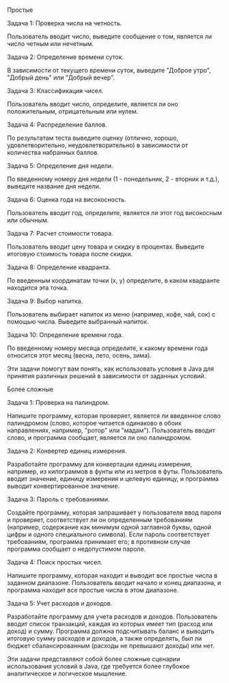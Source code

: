 Простые

Задача 1: Проверка числа на четность.

Пользователь вводит число, выведите сообщение о том, является ли число четным или нечетным.

Задача 2: Определение времени суток.

В зависимости от текущего времени суток, выведите "Доброе утро", "Добрый день" или "Добрый вечер".

Задача 3: Классификация чисел.

Пользователь вводит число, определите, является ли оно положительным, отрицательным или нулем.

Задача 4: Распределение баллов.

По результатам теста выведите оценку (отлично, хорошо, удовлетворительно, неудовлетворительно) в зависимости от количества набранных баллов.

Задача 5: Определение дня недели.

По введенному номеру дня недели (1 - понедельник, 2 - вторник и т.д.), выведите название дня недели.

Задача 6: Оценка года на високосность.

Пользователь вводит год, определите, является ли этот год високосным или обычным.

Задача 7: Расчет стоимости товара.

Пользователь вводит цену товара и скидку в процентах. Выведите итоговую стоимость товара после скидки.

Задача 8: Определение квадранта.

По введенным координатам точки (x, y) определите, в каком квадранте находится эта точка.

Задача 9: Выбор напитка.

Пользователь выбирает напиток из меню (например, кофе, чай, сок) с помощью числа. Выведите выбранный напиток.

Задача 10: Определение времени года.

По введенному номеру месяца определите, к какому времени года относится этот месяц (весна, лето, осень, зима).

Эти задачи помогут вам понять, как использовать условия в Java для принятия различных решений в зависимости от заданных условий.


Более сложные

Задача 1: Проверка на палиндром.

Напишите программу, которая проверяет, является ли введенное слово палиндромом (слово, которое читается одинаково в обоих направлениях, например, "ротор" или "мадам"). Пользователь вводит слово, и программа сообщает, является ли оно палиндромом.

Задача 2: Конвертер единиц измерения.

Разработайте программу для конвертации единиц измерения, например, из килограммов в фунты или из метров в футы. Пользователь вводит значение, единицу измерения и целевую единицу, и программа выводит конвертированное значение.

Задача 3: Пароль с требованиями.

Создайте программу, которая запрашивает у пользователя ввод пароля и проверяет, соответствует ли он определенным требованиям (например, содержание как минимум одной заглавной буквы, одной цифры и одного специального символа). Если пароль соответствует требованиям, программа принимает его; в противном случае программа сообщает о недопустимом пароле.

Задача 4: Поиск простых чисел.

Напишите программу, которая находит и выводит все простые числа в заданном диапазоне. Пользователь вводит начало и конец диапазона, и программа находит все простые числа в этом диапазоне.

Задача 5: Учет расходов и доходов.

Разработайте программу для учета расходов и доходов. Пользователь вводит список транзакций, каждая из которых имеет тип (расход или доход) и сумму. Программа должна подсчитывать баланс и выводить итоговую сумму расходов и доходов, а также определять, был ли бюджет сбалансированным (расходы не превышают доходы) или нет.

Эти задачи представляют собой более сложные сценарии использования условий в Java, где требуется более глубокое аналитическое и логическое мышление.
